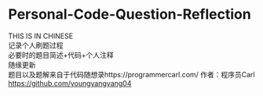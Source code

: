 # Personal-Code-Question-Reflection
THIS IS IN CHINESE  
记录个人刷题过程  
必要时的题目简述+代码+个人注释  
随缘更新  
题目以及题解来自于代码随想录https://programmercarl.com/ 作者：程序员Carl https://github.com/youngyangyang04
